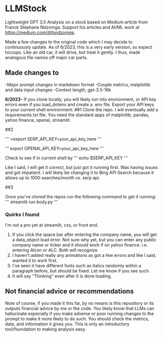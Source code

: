 # LLMStock

Lightweight GPT 3.5 Analysis on a stock based on Medium article from Franck Stéphane Ndzomga. Support his articles and AI/ML work at https://medium.com/@fsndzomga. 

Made a few changes to the original code which I may decide to continuously update. As of 6/2023, this is a very early version, so expect hiccups. Like an old car, it will drive, but treat it gently. I thus, made analogous file names off major car parts. 

## Made changes to
-Major prompt changes in markdown format
-Couple metrics, matplotlib and data input changes
-Context length, gpt-3.5-16k


**6/2023-** If you clone locally, you will likely run into environment, or API key errors even if you load_dotenv and create a .env file. Export your API keys to your current shell environment: 
##1
Clone the repo. 
I will eventually add a requirements.txt file. You need the standard apps of matplotlib, pandas, yahoo finance, openai, streamlit. 

##2 

''' <export SERP_API_KEY=your_api_key_here '''

''' export OPENAI_API_KEY=your_api_key_here '''


Check to see if in current shell by 
''' echo $SERP_API_KEY '''

Like I said, I will get it correct, but just got it running first. Was having issues and got impatient. I will likely be changing it to Bing API Search because it allows up to 1000 searches/month vs. serp api. 

##3

Once you've cloned the repos run the following command to get it running: 
''' streamlit run body.py '''



### Quirks I found 

I'm not a pro yet at streamlit, css, or front end. 
1. If you click the space bar after entering the company name, you will get a data_object load error. Not sure why yet, but you can enter any public company name or ticker and it should work if on yahoo finance. i.e. entering Alcon or ALC. Both will recognize.
2. I haven't added really any animations as got a few errors and like I said, wanted it to work first.
3. I've seen it have different fonts such as italics randomly within a paragraph before, but should be fixed. Let me know if you see such.
4. It will say "Thinking" even after it is done loading. 



## Not financial advice or recommendations
Note of course, if you made it this far, by no means is this repository or its outputs financial advice by me or the code. You likely know that LLMs can hallucinate especially if you make adverse or poor running changes to the prompt to make it more likely to do such. You should check the metrics, data, and information it gives you. This is only an introductory tool/foundation to making analysis easy. 
